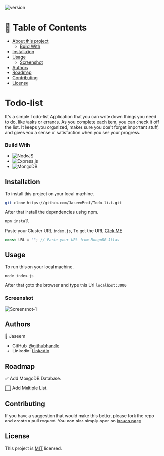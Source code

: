 ![version](https://img.shields.io/badge/Version-1.5.0-blue)
# 📗 Table of Contents
- [About this project](#todo-list)
  - [Build With](#build-with)
- [Installation](#installation)
- [Usage](#usage)
  - [Screenshot](#screenshot)
- [Authors](#authors)
- [Roadmap](#roadmap)
- [Contributing](#contributing)
- [License](#license)

# Todo-list
It's a simple Todo-list Application that you can write down things you need to do, like tasks or errands. As you complete each item, you can check it off the list. It keeps you organized, makes sure you don't forget important stuff, and gives you a sense of satisfaction when you see your progress.

### Build With

* ![NodeJS](https://img.shields.io/badge/node.js-6DA55F?style=for-the-badge&logo=node.js&logoColor=white)
* ![Express.js](https://img.shields.io/badge/express.js-%23404d59.svg?style=for-the-badge&logo=express&logoColor=%2361DAFB)
* ![MongoDB](https://img.shields.io/badge/MongoDB-%234ea94b.svg?style=for-the-badge&logo=mongodb&logoColor=white)

## Installation
To install this project on your local machine.
```bash
git clone https://github.com/JaseemProf/Todo-list.git
```
After that install the dependencies using npm.

```bash
npm install
```
Paste your Cluster URL ``index.js``, To get the URL [Click ME](https://www.youtube.com/watch?v=jXgJyuBeb_o)
```javascript
const URL = ""; // Paste your URL from MongoDB Atlas
```

## Usage 
To run this on your local machine.
```bash
node index.js
```
After that goto the browser and type this Url ``localhost:3000``

### Screenshot
![Screenshot-1](https://github.com/JaseemProf/Todo-list/assets/114237407/1c97393c-40fb-4380-9cf8-2ba3a9189135)

## Authors
👤 Jaseem

- GitHub: [@githubhandle](https://github.com/JaseemProf)
- LinkedIn: [LinkedIn](www.linkedin.com/in/jaseemprof)

## Roadmap

✅ Add MongoDB Database.

⬜ Add Multiple List.

## Contributing
If you have a suggestion that would make this better, please fork the repo and create a pull request. You can also simply open an [issues page](https://github.com/JaseemProf/Todo-list/issues) 

## License
This project is [MIT](./LICENSE) licensed.
